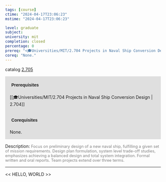 ```yaml
---
tags: [course]
ctime: "2024-04-17T23:06:23"
mstime: "2024-04-17T23:06:23"

level: graduate
subject: 
university: mit
completion: closed
percentage: 0
prereq: "<🎓Universities/MIT/2.704 Projects in Naval Ship Conversion Design>"
coreq: "None."
---
```


catalog [2.705](http://student.mit.edu/catalog/m2b.html#2.705)

<span style="display: block; padding: 15px; background-color: rgb(100, 100, 100, 0.2);"><font id="m_prereq1917_0" style="display: block; font-family: Arial, sans-serif; font-weight: bold; padding: 5px">Prerequisites</font><br><span id="prereq1917_0">[[🎓Universities/MIT/2.704 Projects in Naval Ship Conversion Design | 2.704]]</span></span>
<span style="display: block; padding: 15px; background-color: rgb(100, 100, 100, 0.2);"><font id="m_coreq1917_0" style="display: block; font-family: Arial, sans-serif; font-weight: bold; padding: 5px">Corequisites</font><br><span id="coreq1917_0">None.</span></span>

<font style="">Description:</font>
<font style="color: grey; font-size: 0.8rem;">Focus on preliminary design of a new naval ship, fulfilling a given set of mission requirements. Design plan formulation, system level trade-off studies, emphasizes achieving a balanced design and total system integration. Formal written and oral reports. Team projects extend over three terms.</font>



---

<< HELLO, WORLD >>

